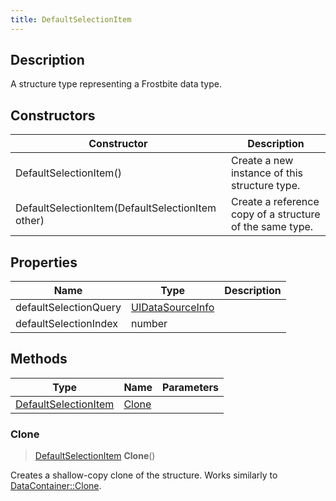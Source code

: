 ```yaml
---
title: DefaultSelectionItem
---
```

## Description

A structure type representing a Frostbite data type.

## Constructors

| Constructor                                      | Description                                              |
| ------------------------------------------------ | -------------------------------------------------------- |
| DefaultSelectionItem()                           | Create a new instance of this structure type.            |
| DefaultSelectionItem(DefaultSelectionItem other) | Create a reference copy of a structure of the same type. |

## Properties

| Name                  | Type                                 | Description |
| --------------------- | ------------------------------------ | ----------- |
| defaultSelectionQuery | [UIDataSourceInfo](/vext/ref/fb/uidatasourceinfo/) |             |
| defaultSelectionIndex | number                               |             |

## Methods

| Type                                         | Name            | Parameters |
| -------------------------------------------- | --------------- | ---------- |
| [DefaultSelectionItem](/vext/ref/fb/defaultselectionitem/) | [Clone](#clone) |            |

### Clone

> [DefaultSelectionItem](/vext/ref/fb/defaultselectionitem/) **Clone**()

Creates a shallow-copy clone of the structure. Works similarly to [DataContainer::Clone](/vext/ref/shared/class/datacontainer#clone).
